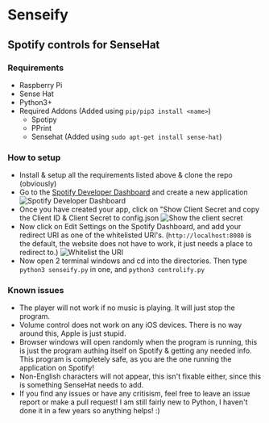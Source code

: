 # Senseify
## Spotify controls for SenseHat

### Requirements
* Raspberry Pi
* Sense Hat
* Python3+
* Required Addons (Added using `pip/pip3 install <name>`)
  * Spotipy
  * PPrint
  * Sensehat (Added using `sudo apt-get install sense-hat`)
  
### How to setup
* Install & setup all the requirements listed above & clone the repo (obviously)
* Go to the [Spotify Developer Dashboard](https://developer.spotify.com/dashboard/) and create a new application
![Spotify Developer Dashboard](https://i.imgur.com/Km5P230.png)
* Once you have created your app, click on "Show Client Secret and copy the Client ID & Client Secret to config.json
![Show the client secret](https://i.imgur.com/OEB4RYN.gif)
* Now click on Edit Settings on the Spotify Dashboard, and add your redirect URI as one of the whitelisted URI's. (`http://localhost:8080` is the default, the website does not have to work, it just needs a place to redirect to.)
![Whitelist the URI](https://i.imgur.com/x9Ykeyh.gif)
* Now open 2 terminal windows and cd into the directories. Then type `python3 senseify.py` in one, and `python3 controlify.py`


### Known issues
* The player will not work if no music is playing. It will just stop the program.
* Volume control does not work on any iOS devices. There is no way around this, Apple is just stupid.
* Browser windows will open randomly when the program is running, this is just the program authing itself on Spotify & getting any needed info. This program is completely safe, as you are the one running the application on Spotify!
* Non-English characters will not appear, this isn't fixable either, since this is something SenseHat needs to add.
* If you find any issues or have any critisism, feel free to leave an issue report or make a pull request! I am still fairly new to Python, I haven't done it in a few years so anything helps! :)
